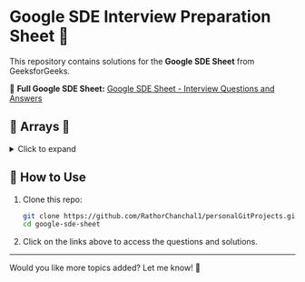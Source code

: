 # Google SDE Interview Preparation Sheet 🚀

This repository contains solutions for the **Google SDE Sheet** from GeeksforGeeks.

📌 **Full Google SDE Sheet:** [Google SDE Sheet - Interview Questions and Answers](https://www.geeksforgeeks.org/google-sde-sheet-interview-questions-and-answers/)

## 📌 Arrays 🔽

<details>
  <summary>Click to expand</summary>
  
  1. **[Reverse an Array](https://www.geeksforgeeks.org/write-a-program-to-reverse-an-array/)** - [Solution](https://www.geeksforgeeks.org/write-a-program-to-reverse-an-array/)
  2. **[Find Maximum and Minimum in an Array](https://www.geeksforgeeks.org/maximum-and-minimum-in-an-array/)** - [Solution](https://www.geeksforgeeks.org/maximum-and-minimum-in-an-array/)
  3. **[Kadane’s Algorithm (Maximum Subarray Sum)](https://www.geeksforgeeks.org/largest-sum-contiguous-subarray/)** - [Solution](https://www.geeksforgeeks.org/largest-sum-contiguous-subarray/)
  4. **[Sort an Array of 0s, 1s, and 2s](https://www.geeksforgeeks.org/sort-an-array-of-0s-1s-and-2s/)** - [Solution](https://www.geeksforgeeks.org/sort-an-array-of-0s-1s-and-2s/)
  5. **[Move All Negative Numbers to One Side](https://www.geeksforgeeks.org/move-negative-numbers-beginning-positive-end-constant-extra-space/)** - [Solution](https://www.geeksforgeeks.org/move-negative-numbers-beginning-positive-end-constant-extra-space/)
  
</details>

## 📌 How to Use
1. Clone this repo:
   ```sh
   git clone https://github.com/RathorChanchal1/personalGitProjects.git
   cd google-sde-sheet
   ```
2. Click on the links above to access the questions and solutions.

---
Would you like more topics added? Let me know! 🚀
